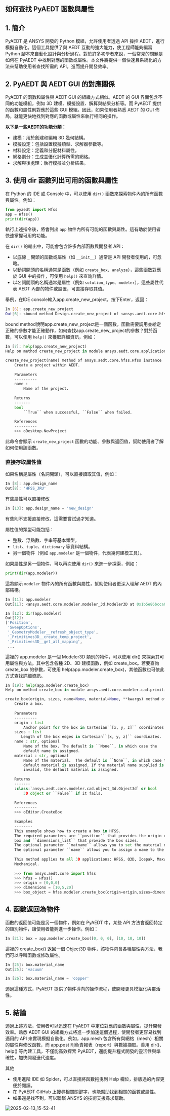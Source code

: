 如何查找 PyAEDT 函數與屬性
---

## 1. 簡介
PyAEDT 是 ANSYS 開發的 Python 模組，允許使用者透過 API 操控 AEDT，進行模擬自動化。這個工具提供了與 AEDT 互動的強大能力，使工程師能夠編寫 Python 腳本來自動化設計與分析過程。對於許多初學者來說，一個常見的問題是如何在 PyAEDT 中找到對應的函數或屬性。本文件將提供一個快速且系統化的方法來幫助使用者查找所需的 API，進而提升開發效率。

## 2. PyAEDT 與 AEDT GUI 的對應關係
PyAEDT 的函數和屬性與 AEDT GUI 的組織方式相似。AEDT 的 GUI 界面包含不同的功能模組，例如 3D 建模、模擬設置、解算與結果分析等。而 PyAEDT 提供的函數和屬性則對應於這些 GUI 模組。因此，如果使用者熟悉 AEDT 的 GUI 佈局，就能更快地找到對應的函數或屬性來執行相同的操作。

**以下是一些AEDT的功能分類：**
- 建模：用於創建和編輯 3D 幾何結構。
- 模擬設定：包括設置模擬類型、求解器參數等。
- 材料設定：定義和分配材料屬性。
- 網格劃分：生成並優化計算所需的網格。
- 求解與後處理：執行模擬並分析結果。

## 3. 使用 dir 函數列出可用的函數與屬性
在 Python 的 IDE 或 Console 中，可以使用 `dir()` 函數來探索物件內的所有函數與屬性。例如：

```python
from pyaedt import Hfss
app = Hfss()
print(dir(app))
```

執行上述指令後，將會列出 `app` 物件內所有可能的函數與屬性。這有助於使用者快速掌握可用的功能。

在 `dir()` 的輸出中，可能會包含許多內部函數與開發者 API：
- 以底線 `_` 開頭的函數或屬性（如 `__init__`）通常是 API 開發者使用的，可忽略。
- 以動詞開頭的名稱通常是函數（例如 `create_box`、`analyze`），這些函數對應於 GUI 中的操作，可使用 `help()` 來查詢詳情。
- 以名詞開頭的名稱通常是屬性（例如 `solution_type`、`modeler`），這些屬性代表 AEDT 內部的物件或設置，可直接存取其值。

舉例，在IDE console輸入app.create_new_project，按下Enter，返回：
```bash
In [6]: app.create_new_project
Out[6]: <bound method Design.create_new_project of <ansys.aedt.core.hfss.Hfss object at 0x000001B5E9FA58D0>>
```
bound method說明app.create_new_project是一個函數，函數需要調用並給定正確的參數才能正確動作，如何查找app.create_new_project的參數？對於函數，可以使用 `help()` 來獲取詳細資訊，例如：

```python
In [7]: help(app.create_new_project)
Help on method create_new_project in module ansys.aedt.core.application.design:

create_new_project(name) method of ansys.aedt.core.hfss.Hfss instance
    Create a project within AEDT.
    
    Parameters
    ----------
    name :
        Name of the project.
    
    Returns
    -------
    bool
        ``True`` when successful, ``False`` when failed.
    
    References
    ----------
    >>> oDesktop.NewProject
```

此命令會顯示 `create_new_project` 函數的功能、參數與返回值，幫助使用者了解如何使用該函數。

### 直接存取屬性值
如果名稱是屬性（名詞開頭），可以直接讀取其值，例如：

```python
In [8]: app.design_name
Out[8]: 'HFSS_JRU'
```
有些屬性可以直接修改
```python
In [13]: app.design_name = 'new_design'
```
有些則不支援直接修改，這需要嘗試過才知道。

屬性值的類型可能包括：
- 整數、浮點數、字串等基本類型。
- `list`、`tuple`、`dictionary` 等資料結構。
- 另一個物件（例如 `app.modeler` 是一個物件，代表幾何建模工具）。

如果屬性是另一個物件，可以再次使用 `dir()` 來進一步探索，例如：

```python
print(dir(app.modeler))
```

這將顯示 `modeler` 物件內的所有函數與屬性，幫助使用者更深入理解 AEDT 的內部結構。

```python
In [11]: app.modeler
Out[11]: <ansys.aedt.core.modeler.modeler_3d.Modeler3D at 0x1b5e86bcca0>

In [12]: dir(app.modeler)
Out[12]: 
['Position',
 'SweepOptions',
 '_GeometryModeler__refresh_object_type',
 '_Primitives3D__create_temp_project',
 '_Primitives3D__get_all_mapping',
 ...
```
這裡的 app.modeler 是一個 Modeler3D 類別的物件，可以使用 dir() 來探索其可用屬性與方法。其中包含各種 2D、3D 建模函數，例如 create_box。若要查詢 create_box 的參數，可使用 help(app.modeler.create_box)，其他函數也可依此方式查找詳細資訊。

```python
In [19]: help(app.modeler.create_box)
Help on method create_box in module ansys.aedt.core.modeler.cad.primitives_3d:

create_box(origin, sizes, name=None, material=None, **kwargs) method of ansys.aedt.core.modeler.modeler_3d.Modeler3D instance
    Create a box.
    
    Parameters
    ----------
    origin : list
        Anchor point for the box in Cartesian``[x, y, z]`` coordinates.
    sizes : list
       Length of the box edges in Cartesian``[x, y, z]`` coordinates.
    name : str, optional
        Name of the box. The default is ``None``, in which case the
        default name is assigned.
    material : str, optional
        Name of the material.  The default is ``None``, in which case the
        default material is assigned. If the material name supplied is
        invalid, the default material is assigned.
    
    Returns
    -------
    :class:`ansys.aedt.core.modeler.cad.object_3d.Object3d` or bool
        3D object or ``False`` if it fails.
    
    References
    ----------
    >>> oEditor.CreateBox
    
    Examples
    --------
    This example shows how to create a box in HFSS.
    The required parameters are ``position`` that provides the origin of the
    box and ``dimensions_list`` that provide the box sizes.
    The optional parameter ``matname`` allows you to set the material name of the box.
    The optional parameter ``name`` allows you to assign a name to the box.
    
    This method applies to all 3D applications: HFSS, Q3D, Icepak, Maxwell 3D, and
    Mechanical.
    
    >>> from ansys.aedt.core import hfss
    >>> hfss = Hfss()
    >>> origin = [0,0,0]
    >>> dimensions = [10,5,20]
    >>> box_object = hfss.modeler.create_box(origin=origin,sizes=dimensions,name="mybox",material="copper")

```
## 4. 函數返回為物件
函數的返回值可能是另一個物件，例如在 PyAEDT 中，某些 API 方法會返回特定的類別物件，讓使用者能夠進一步操作。例如：

```python
In [21]: box = app.modeler.create_box([0, 0, 0], [10, 10, 10])
```
這裡的 create_box() 返回一個 Object3D 物件，該物件包含各種屬性與方法，我們可以呼叫函數或修改屬性。

```python
In [25]: box.material_name
Out[25]: 'vacuum'

In [26]: box.material_name = 'copper'
```

透過這種方式，PyAEDT 提供了物件導向的操作流程，使開發更具模組化與靈活性。


## 5. 結論
透過上述方法，使用者可以迅速在 PyAEDT 中定位對應的函數與屬性，提升開發效率。熟悉 AEDT GUI 的組織方式將進一步加速這個過程，使開發者更容易找到適用的 API 來實現模擬自動化。例如，app.mesh 包含所有與網格（mesh）相關的屬性與修改函數，而 app.post 則負責報表（report）與數據擷取。善用 dir()、help() 等內建工具，不僅能高效探索 PyAEDT，還能提升程式開發的靈活性與準確性，加快開發迭代速度。

其他
- 使用進階 IDE 如 Spider，可以直接將函數拖曳到 Help 欄位，排版過的內容更便於閱讀。
- 在 PyAEDT GitHub 上搜尋相關關鍵字，也能幫助找到相關的函數或屬性。
- 如果還是找不到，可以聯繫 ANSYS 的技術支援尋求幫助。

![2025-02-13_15-52-41](/assets/2025-02-13_15-52-41.png)

